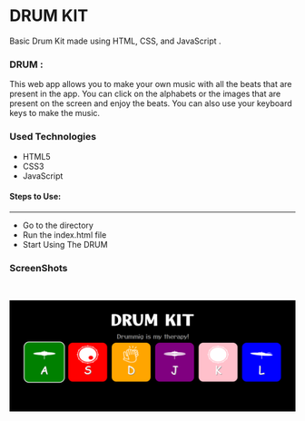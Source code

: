 <h1>DRUM KIT</h1>

<p>Basic Drum Kit made using HTML, CSS, and JavaScript .</p>

### DRUM :

<p>This web app allows you to make your own music with all the beats that are present in the app. You can click on the alphabets or the images that are present on the screen and enjoy the beats. You can also use your keyboard keys to make the music.</p>

<h3>Used Technologies</h3>
<ul>
  <li>HTML5</li>
  <li>CSS3</li>
  <li>JavaScript</li>
</ul>

#### Steps to Use:

---


- Go to the directory
- Run the index.html file
- Start Using The DRUM

<h3>ScreenShots</h3>
<br>

![drum](images/drumkit.PNG)
